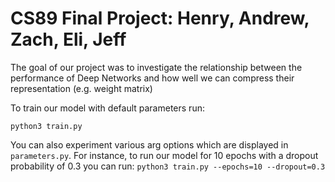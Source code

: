 # CS89 Final Project: Henry, Andrew, Zach, Eli, Jeff

The goal of our project was to investigate the relationship between the performance of Deep Networks and how well we can compress their representation (e.g. weight matrix)

To train our model with default parameters run:

```python3 train.py```

You can also experiment various arg options which are displayed in `parameters.py`. For instance, to run our model for 10 epochs with a dropout probability of 0.3 you can run:
```python3 train.py --epochs=10 --dropout=0.3```